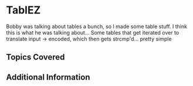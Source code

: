 # TablEZ
Bobby was talking about tables a bunch, so I made some table stuff. I think this is what he was talking about…
Some tables that get iterated over to translate input -> encoded, which then gets strcmp'd... pretty simple
## Topics Covered

## Additional Information

